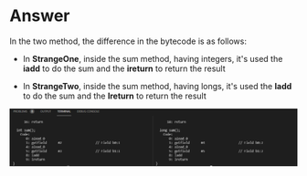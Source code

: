 # Answer

In the two method, the difference in the bytecode is as follows:

* In **StrangeOne**, inside the sum method, having integers, it's used the **iadd** to do the sum and the **ireturn** to return the result

* In **StrangeTwo**, inside the sum method, having longs, it's used the **ladd** to do the sum and the **lreturn** to return the result

![javap](javapOneTwo.png)
